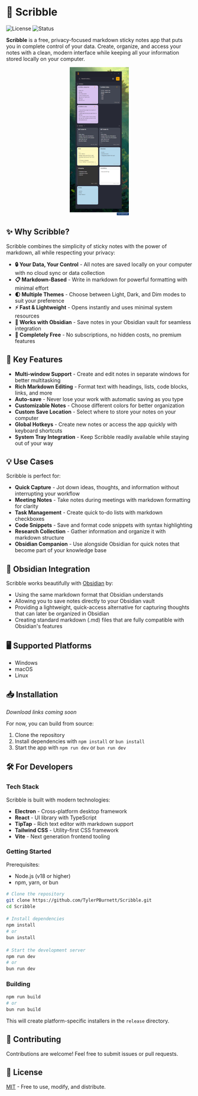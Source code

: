 # 📝 Scribble

![License](https://img.shields.io/badge/license-MIT-blue.svg)
![Status](https://img.shields.io/badge/status-active-green.svg)

**Scribble** is a free, privacy-focused markdown sticky notes app that puts you in complete control of your data. Create, organize, and access your notes with a clean, modern interface while keeping all your information stored locally on your computer.

<div align="center">
  <img src="screenshots/main-app.png" alt="Scribble App Screenshot" width="400px" style="max-height: 400px; object-fit: contain;" />
</div>

## ✨ Why Scribble?

Scribble combines the simplicity of sticky notes with the power of markdown, all while respecting your privacy:

- **🔒 Your Data, Your Control** - All notes are saved locally on your computer with no cloud sync or data collection
- **📋 Markdown-Based** - Write in markdown for powerful formatting with minimal effort
- **🌓 Multiple Themes** - Choose between Light, Dark, and Dim modes to suit your preference
- **⚡ Fast & Lightweight** - Opens instantly and uses minimal system resources
- **🧩 Works with Obsidian** - Save notes in your Obsidian vault for seamless integration
- **💯 Completely Free** - No subscriptions, no hidden costs, no premium features

## 🚀 Key Features

- **Multi-window Support** - Create and edit notes in separate windows for better multitasking
- **Rich Markdown Editing** - Format text with headings, lists, code blocks, links, and more
- **Auto-save** - Never lose your work with automatic saving as you type
- **Customizable Notes** - Choose different colors for better organization
- **Custom Save Location** - Select where to store your notes on your computer
- **Global Hotkeys** - Create new notes or access the app quickly with keyboard shortcuts
- **System Tray Integration** - Keep Scribble readily available while staying out of your way

## 💡 Use Cases

Scribble is perfect for:

- **Quick Capture** - Jot down ideas, thoughts, and information without interrupting your workflow
- **Meeting Notes** - Take notes during meetings with markdown formatting for clarity
- **Task Management** - Create quick to-do lists with markdown checkboxes
- **Code Snippets** - Save and format code snippets with syntax highlighting
- **Research Collection** - Gather information and organize it with markdown structure
- **Obsidian Companion** - Use alongside Obsidian for quick notes that become part of your knowledge base

## 🔄 Obsidian Integration

Scribble works beautifully with [Obsidian](https://obsidian.md) by:

- Using the same markdown format that Obsidian understands
- Allowing you to save notes directly to your Obsidian vault
- Providing a lightweight, quick-access alternative for capturing thoughts that can later be organized in Obsidian
- Creating standard markdown (.md) files that are fully compatible with Obsidian's features

## 🖥️ Supported Platforms

- Windows
- macOS
- Linux

## 📥 Installation

*Download links coming soon*

For now, you can build from source:

1. Clone the repository
2. Install dependencies with `npm install` or `bun install`
3. Start the app with `npm run dev` or `bun run dev`

## 🛠️ For Developers

### Tech Stack

Scribble is built with modern technologies:

- **Electron** - Cross-platform desktop framework
- **React** - UI library with TypeScript
- **TipTap** - Rich text editor with markdown support
- **Tailwind CSS** - Utility-first CSS framework
- **Vite** - Next generation frontend tooling

### Getting Started

Prerequisites:
- Node.js (v18 or higher)
- npm, yarn, or bun

```bash
# Clone the repository
git clone https://github.com/TylerPBurnett/Scribble.git
cd Scribble

# Install dependencies
npm install
# or
bun install

# Start the development server
npm run dev
# or
bun run dev
```

### Building

```bash
npm run build
# or
bun run build
```

This will create platform-specific installers in the `release` directory.

## 🤝 Contributing

Contributions are welcome! Feel free to submit issues or pull requests.

## 📄 License

[MIT](LICENSE) - Free to use, modify, and distribute.
